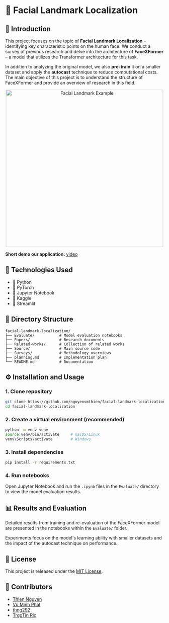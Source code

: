 # 🧠 Facial Landmark Localization

## 📌 Introduction
This project focuses on the topic of **Facial Landmark Localization** – identifying key characteristic points on the human face. We conduct a survey of previous research and delve into the architecture of **FaceXFormer** – a model that utilizes the Transformer architecture for this task.

In addition to analyzing the original model, we also **pre-train** it on a smaller dataset and apply the **autocast** technique to reduce computational costs.  
The main objective of this project is to understand the structure of FaceXFormer and provide an overview of research in this field.

<p align="center">
  <img src="https://encrypted-tbn0.gstatic.com/images?q=tbn:ANd9GcTUdlGtalcFqtNUbUP93oZnMf4tCFPQNkFU5g&s" alt="Facial Landmark Example" width="500"/>
</p>

**Short demo our application:** [video](https://drive.google.com/drive/folders/1W3eUixIPSSU3D-RCxCheP0kc7no5JmFT)
## 🧰 Technologies Used

- 🔹 Python
- 🔹 PyTorch
- 🔹 Jupyter Notebook
- 🔹 Kaggle
- 🔹 Streamlit


## 📁  Directory Structure

```plaintext
facial-landmark-localization/
├── Evaluate/           # Model evaluation notebooks
├── Papers/             # Research documents
├── Related-works/      # Collection of related works
├── Source/             # Main source code
├── Surveys/            # Methodology overviews
├── planning.md         # Implementation plan
└── README.md           # Documentation
```

## ⚙️ Installation and Usage

### 1. Clone repository

```bash
git clone https://github.com/nguyenvmthien/facial-landmark-localization.git
cd facial-landmark-localization
```

### 2. Create a virtual environment (recommended)

```bash
python -m venv venv
source venv/bin/activate     # macOS/Linux
venv\Scripts\activate        # Windows
```

### 3. Install dependencies

```bash
pip install -r requirements.txt
```

### 4. Run notebooks
Open Jupyter Notebook and run the `.ipynb` files in the `Evaluate/` directory to view the model evaluation results.

## 📊 Results and Evaluation

Detailed results from training and re-evaluation of the FaceXFormer model are presented in the notebooks within the `Evaluate/` folder.

Experiments focus on the model's learning ability with smaller datasets and the impact of the autocast technique on performance..

## 📝 License

This project is released under the [MIT License](LICENSE).

## 👥 Contributors

- [Thien Nguyen](https://github.com/nguyenvmthien)
- [Vũ Minh Phát](https://github.com/vmphat)
- [thng292](https://github.com/thng292)
- [TrggTin Rio](https://github.com/TrggTin)
